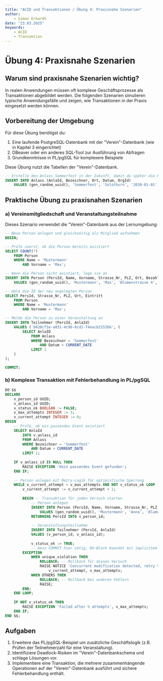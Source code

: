 ```yaml
---
title: "ACID und Transaktionen / Übung 4: Praxisnahe Szenarien"
author: 
    - Simon Erhardt
date: "23.03.2025"
keywords:
    - ACID
    - Transaktion
---
```

# Übung 4: Praxisnahe Szenarien

## Warum sind praxisnahe Szenarien wichtig?

In realen Anwendungen müssen oft komplexe Geschäftsprozesse als Transaktionen abgebildet werden. Die folgenden Szenarien simulieren typische Anwendungsfälle und zeigen, wie Transaktionen in der Praxis eingesetzt werden können.

## Vorbereitung der Umgebung

Für diese Übung benötigst du:

1. Eine laufende PostgreSQL-Datenbank mit der "Verein"-Datenbank (wie in Kapitel 3 eingerichtet)
2. DBeaver oder ein anderes SQL-Tool zur Ausführung von Abfragen
3. Grundkenntnisse in PL/pgSQL für komplexere Beispiele

Diese Übung nutzt die Tabellen der "Verein"-Datenbank.

```sql
-- Erstelle den Anlass Sommerfest in der Zukunft, damit du später die Person anmelden kannst
INSERT INTO Anlass (AnlaId, Bezeichner, Ort, Datum, OrgId)
    VALUES (gen_random_uuid(), 'Sommerfest', 'Solothurn', '2030-01-01', '872fde0a-1934-4451-8a46-91176241337f');
```

## Praktische Übung zu praxisnahen Szenarien

### a) Vereinsmitgliedschaft und Veranstaltungsteilnahme

Dieses Szenario verwendet die "Verein"-Datenbank aus der Lernumgebung:

```sql
-- Neue Person anlegen und gleichzeitig als Mitglied aufnehmen
BEGIN;

-- Prüfe zuerst, ob die Person bereits existiert
SELECT COUNT(*) 
    FROM Person 
    WHERE Name = 'Mustermann' 
        AND Vorname = 'Max';

-- Wenn die Person nicht existiert, lege sie an
INSERT INTO Person (PersId, Name, Vorname, Strasse_Nr, PLZ, Ort, Bezahlt, Eintritt, StatId) 
	VALUES (gen_random_uuid(), 'Mustermann', 'Max', 'Blumenstrasse 4', '4500', 'Solothurn', 'N', CURRENT_DATE, 'b7eda575-2fa1-4af7-b962-c2f2e23d45e0');

-- Hole die ID der neu angelegten Person
SELECT PersId, Strasse_Nr, PLZ, Ort, Eintritt 
    FROM Person 
    WHERE Name = 'Mustermann' 
        AND Vorname = 'Max';

-- Melde die Person zu einer Veranstaltung an
INSERT INTO Teilnehmer (PersId, AnlaId) 
    VALUES ('d420cf1e-a831-4c96-8cd1-f4eacb2153b6', (
        SELECT AnlaID 
            FROM Anlass 
            WHERE Bezeichner = 'Sommerfest' 
                AND Datum > CURRENT_DATE 
            LIMIT 1
    )
);

COMMIT;
```

### b) Komplexe Transaktion mit Fehlerbehandlung in PL/pgSQL

```sql
DO $$
DECLARE
    v_person_id UUID;
    v_anlass_id UUID;
    v_status_ok BOOLEAN := FALSE;
    v_max_attempts INTEGER := 3;
    v_current_attempt INTEGER := 0;
BEGIN
    -- Prüfe, ob ein passendes Event existiert
    SELECT AnlaId 
        INTO v_anlass_id 
        FROM Anlass 
        WHERE Bezeichner = 'Sommerfest' 
            AND Datum > CURRENT_DATE 
        LIMIT 1;
    
    IF v_anlass_id IS NULL THEN
        RAISE EXCEPTION 'Kein passendes Event gefunden';
    END IF;
    
    -- Person anlegen mit Retry-Logik für optimistische Sperrung
    WHILE v_current_attempt < v_max_attempts AND NOT v_status_ok LOOP
        v_current_attempt := v_current_attempt + 1;
        
        BEGIN -- Transaktion für jeden Versuch starten
            -- Person anlegen
            INSERT INTO Person (PersId, Name, Vorname, Strasse_Nr, PLZ, Ort, Bezahlt, Eintritt, StatId) 
                VALUES (gen_random_uuid(), 'Mustermann', 'Anna', 'Blumenstrasse 4', '4500', 'Solothurn', 'N', CURRENT_DATE, 'b7eda575-2fa1-4af7-b962-c2f2e23d45e0')
            RETURNING PersId INTO v_person_id;
            
            -- Veranstaltungsteilnahme
            INSERT INTO Teilnehmer (PersId, AnlaId) 
            VALUES (v_person_id, v_anlass_id);
            
            v_status_ok := TRUE;
            -- Kein COMMIT hier nötig, DO-Block beendet mit implizitem COMMIT bei Erfolg
        EXCEPTION
            WHEN unique_violation THEN
                ROLLBACK; -- Rollback für diesen Versuch
                RAISE NOTICE 'Concurrent modification detected, retry % of %', 
                    v_current_attempt, v_max_attempts;
            WHEN OTHERS THEN
                ROLLBACK; -- Rollback bei anderen Fehlern
                RAISE;
        END;
    END LOOP;
    
    IF NOT v_status_ok THEN
        RAISE EXCEPTION 'Failed after % attempts', v_max_attempts;
    END IF;
END $$;
```

## Aufgaben

1. Erweitere das PL/pgSQL-Beispiel um zusätzliche Geschäftslogik (z.B. Prüfen der Teilnehmerzahl für eine Veranstaltung).
2. Identifiziere Deadlock-Risiken im "Verein"-Datenbankschema und schlage Lösungen vor.
3. Implementiere eine Transaktion, die mehrere zusammenhängende Operationen auf der "Verein"-Datenbank ausführt und sichere Fehlerbehandlung enthält.
